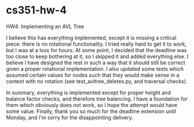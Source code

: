 # cs351-hw-4
HW4: Implementing an AVL Tree

I believe this has everything implemented, except it is missing a critical piece: there is no rotational functionality. 
I tried really hard to get it to work, but I was at a loss for hours. At some point, I decided that the deadline was 
too close to keep bothering at it, so I skipped it and added everything else. I believe I have designed the rest in
such a way that it should still be correct given a proper rotational implementation. I also updated some tests which
assumed certain values for nodes such that they would make sense in a context with no rotation (see 
test_avltree_deletes.py, and traversal checks). 

In summary, everything is implemented except for proper height and balance factor checks, and therefore tree balancing.
I have a foundation for them which obviously does not work, so I hope the attempt would have some value. Finally,
thank you so much for the deadline extension until Monday, and I'm sorry for the disappointing delivery.
